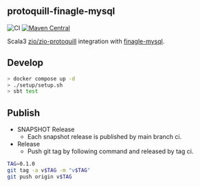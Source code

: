 ## protoquill-finagle-mysql

![CI](https://github.com/krrrr38/protoquill-finagle-mysql/workflows/CI/badge.svg)
[![Maven Central](https://img.shields.io/maven-central/v/com.krrrr38/protoquill-finagle-mysql_2.svg?label=Maven%20Central)](https://search.maven.org/search?q=g:com.krrrr38%20AND%20a:protoquill-finagle-mysql_3)

Scala3 [zio/zio-protoquill](https://github.com/zio/zio-protoquill) integration with [finagle-mysql](https://twitter.github.io/finagle/). 

## Develop

```sh
> docker compose up -d
> ./setup/setup.sh
> sbt test
```

## Publish

- SNAPSHOT Release
  - Each snapshot release is published by main branch ci.
- Release
  - Push git tag by following command and released by tag ci.

```sh
TAG=0.1.0
git tag -a v$TAG -m "v$TAG"
git push origin v$TAG
```
